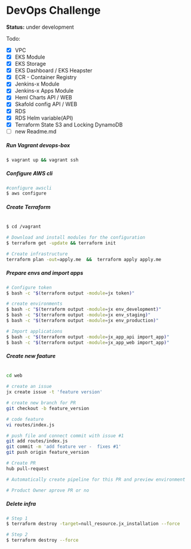 # DevOps Challenge

**Status:** under development

Todo:

- [x] VPC
- [x] EKS Module
- [x] EKS Storage
- [x] EKS Dashboard / EKS Heapster
- [x] ECR - Container Registry
- [x] Jenkins-x Module
- [x] Jenkins-x Apps Module
- [x] Heml Charts    API / WEB
- [x] Skafold config API / WEB
- [x] RDS
- [x] RDS Helm variable(API)
- [x] Terraform State S3 and Locking DynamoDB
- [ ] new Readme.md

##### Run Vagrant devops-box

```bash
$ vagrant up && vagrant ssh
```

##### Configure AWS cli

```bash
#configure awscli
$ aws configure

```

##### Create Terraform

```bash

$ cd /vagrant

# Download and install modules for the configuration
$ terraform get -update && terraform init

# Create infrastructure
terraform plan -out=apply.me  &&  terraform apply apply.me
```

##### Prepare envs and import apps

```bash
# Configure token
$ bash -c "$(terraform output -module=jx token)"

# create environments
$ bash -c "$(terraform output -module=jx env_development)"
$ bash -c "$(terraform output -module=jx env_staging)"
$ bash -c "$(terraform output -module=jx env_production)"

# Import applications
$ bash -c "$(terraform output -module=jx_app_api import_app)"
$ bash -c "$(terraform output -module=jx_app_web import_app)"
```


##### Create new faature

```bash

cd web

# create an issue
jx create issue -t 'feature version'

# create new branch for PR
git checkout -b feature_version

# code feature
vi routes/index.js

# push file and connect commit with issue #1
git add routes/index.js
git commit -m 'add feature ver -  fixes #1'
git push origin feature_version

# Create PR
hub pull-request

# Automatically create pipeline for this PR and preview environment

# Product Owner aprove PR or no
```

##### Delete infra

```bash
# Step 1
$ terraform destroy -target=null_resource.jx_installation --force

# Step 2
$ terraform destroy --force
```